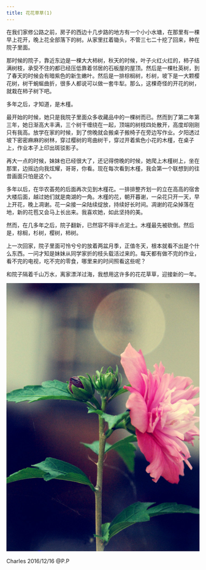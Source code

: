 ```yaml
---
title: 花花草草(1)
---
```


在我们家修公路之前，房子的西边十几步路的地方有一个小小水塘，在那里有一棵早上花开，晚上花全部落下的树。从家里扛着锄头，不管三七二十挖了回来，种在院子里面。

那时候的院子，靠近东边是一棵大大柿树，秋天的时候，叶子火红火红的，柿子结满树枝，承受不住的都已经压低靠着邻居的石板屋的屋顶。然后是一棵杜英树，到了春天的时候会有暗紫色的新生嫩叶。然后是一排棕榈树，杉树，坡下是一大颗樱花树，树干蜿蜒曲折，很多人都说可以做一套牛犁。那么，这棵奇怪的开花的树，就栽在柿子树下吧。

多年之后，才知道，是木槿。

最开始的时候，她只是我院子里面众多收藏品中的一棵树而已。然而到了第二年第三年，她日渐高大丰满，三个树干缠绕在一起，顶端的树枝四处散开，高度却刚刚只有我高。放学在家的时候，到了傍晚就会搬桌子搬椅子在旁边写作业。夕阳透过坡下密密麻麻的树林，穿过樱树的弯曲树干，穿过开着紫色小花的木槿，在桌子上，作业本子上印出斑驳影子。

再大一点的时候，妹妹也已经很大了，还记得傍晚的时候，她爬上木槿树上，坐在那里，边摇边向我炫耀，哥哥，你看。现在每次看到木槿，我会第一个联想到的往昔画面只怕是这个。

多年以后，在华农荟苑的后面再次见到木槿花。一排排整齐划一的立在高高的宿舍大楼后面，越过她们就是南湖的一角。木槿的花，朝开暮谢，一朵花只开一天，早上开花，晚上凋谢。花一朵接一朵陆续绽放，持续好长时间。凋谢的花朵掉落在地，新的花苞又会马上长出来。我喜欢她，如此坚持的美。

然而，在几多年之后，院子翻新，已然容不得半点泥土。木槿最先被砍倒。然后是，棕榈，杉树，樱树，柿树。

上一次回家，院子里面可怜兮兮的放着两盆月季，正值冬天，根本就看不出是个什么东西。一问才知是妹妹从同学家折的枝头载活过来的。每天都有做不完的作业，看不完的电视，吃不完的零食，哪里来的时间照看这些呢？

和院子隔着千山万水，离家漂洋过海，我想用这许多的花花草草，迎接新的一年。

<img src="/images/wKgB3FHj6DyAeUZdAAJ8hQpjjrs57.jpeg" alt="" width="710" />

 
Charles 2016/12/16 @P.P 
